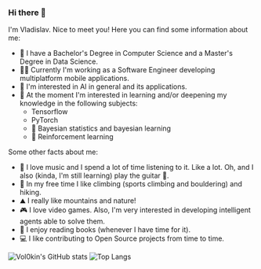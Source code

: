 ### Hi there 👋

I'm Vladislav. Nice to meet you! Here you can find some information about me:

- :triangular_ruler: I have a Bachelor's Degree in Computer Science and a Master's Degree in Data Science.
- :technologist: Currently I'm working as a Software Engineer developing multiplatform mobile applications.
- :rocket: I'm interested in AI in general and its applications.
- :seedling: At the moment I'm interested in learning and/or deepening my knowledge in the following subjects:
  + Tensorflow
  + PyTorch
  + :brain: Bayesian statistics and bayesian learning
  + :robot: Reinforcement learning


Some other facts about me:

- :musical_note: I love music and I spend a lot of time listening to it. Like a lot. Oh, and I also (kinda, I'm still learning) play the guitar :guitar:.
- :climbing: In my free time I like climbing (sports climbing and bouldering) and hiking.
- :mountain: I really like mountains and nature!
- :video_game: I love video games. Also, I'm very interested in developing intelligent agents able to solve them.
- :book: I enjoy reading books (whenever I have time for it).
- :computer: I like contributing to Open Source projects from time to time.

![Vol0kin's GitHub stats](https://github-readme-stats.vercel.app/api?username=Vol0kin&count_private=true&show_icons=true&theme=shades-of-purple)
![Top Langs](https://github-readme-stats.vercel.app/api/top-langs/?username=Vol0kin&layout=compact&theme=shades-of-purple)

<!--
**Vol0kin/Vol0kin** is a ✨ _special_ ✨ repository because its `README.md` (this file) appears on your GitHub profile.

Here are some ideas to get you started:

- 🔭 I’m currently working on ...
- 🌱 I’m currently learning ...
- 👯 I’m looking to collaborate on ...
- 🤔 I’m looking for help with ...
- 💬 Ask me about ...
- 📫 How to reach me: ...
- 😄 Pronouns: ...
- ⚡ Fun fact: ...
-->
